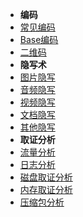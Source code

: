 - **编码**
- [常见编码](Misc/Encode/)
- [Base编码](Misc/Encode/Base)
- [二维码](Misc/Encode/barcode)
- **隐写术**
- [图片隐写](Misc/Steganography/image.md)
- [音频隐写](Misc/Steganography/audio.md)
- [视频隐写](Misc/Steganography/video.md)
- [文档隐写](Misc/Steganography/document.md)
- [其他隐写](Misc/Steganography/others.md)
- **取证分析**
- [流量分析](Misc/Forensic/Network-Analysis.md)
- [日志分析]()
- [磁盘取证分析]()
- [内存取证分析](Misc/Forensic/Memory.md)
- [压缩包分析](Misc/Forensic/compressed-archive.md)
